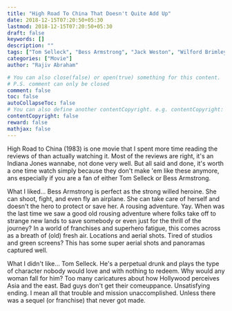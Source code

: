```yaml
---
title: "High Road To China That Doesn't Quite Add Up"
date: 2018-12-15T07:20:50+05:30
lastmod: 2018-12-15T07:20:50+05:30
draft: false
keywords: []
description: ""
tags: ["Tom Selleck", "Bess Armstrong", "Jack Weston", "Wilford Brimley", "Robert Morley", "Brian Blessed"]
categories: ["Movie"]
author: "Rajiv Abraham"

# You can also close(false) or open(true) something for this content.
# P.S. comment can only be closed
comment: false
toc: false
autoCollapseToc: false
# You can also define another contentCopyright. e.g. contentCopyright: "This is another copyright."
contentCopyright: false
reward: false
mathjax: false
---
```


High Road to China (1983) is one movie that I spent more time reading the reviews of than actually watching it. Most of the reviews are right, it's an Indiana Jones wannabe, not done very well. But all said and done, it's worth a one time watch simply because they don't make 'em like these anymore, ans especially if you are a fan of either Tom Selleck or Bess Armstrong.

What I liked...
Bess Armstrong is perfect as the strong willed heroine. She can shoot, fight, and even fly an airplane. She can take care of herself and doesn't the hero to protect or save her.
A rousing adventure. Yay. When was the last time we saw a good old rousing adventure where folks take off to strange new lands to save somebody or even just for the thrill of the journey? In a world of franchises and superhero fatigue, this comes across as a breath of (old) fresh air.
Locations and aerial shots. Tired of studios and green screens? This has some super aerial shots and panoramas captured well.

What I didn't like...
Tom Selleck. He's a perpetual drunk and plays the type of character nobody would love and with nothing to redeem. Why would any woman fall for him?
Too many caricatures about how Hollywood perceives Asia and the east.
Bad guys don't get their comeuppance.
Unsatisfying ending. I mean all that trouble and mission unaccomplished. Unless there was a sequel (or franchise) that never got made.